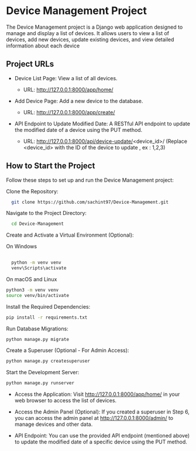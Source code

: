 
# Device Management Project

The Device Management project is a Django web application designed to manage and display a list of devices. It allows users to view a list of devices, add new devices, update existing devices, and view detailed information about each device


## Project URLs

* Device List Page: View a list of all devices.
    * URL: http://127.0.0.1:8000/app/home/

* Add Device Page: Add a new device to the database.
    * URL: http://127.0.0.1:8000/app/create/

* API Endpoint to Update Modified Date: A RESTful API endpoint to update the modified date of a device using the PUT method.

    * URL: http://127.0.0.1:8000/api/device-update/<device_id>/ (Replace <device_id> with the ID of the device to update , ex : 1,2,3)


## How to Start the Project

Follow these steps to set up and run the Device Management project:

Clone the Repository:
```bash
  git clone https://github.com/sachint97/Device-Management.git
```
Navigate to the Project Directory:

```bash
  cd Device-Management
```

Create and Activate a Virtual Environment (Optional):

On Windows
```bash
  
  python -m venv venv
  venv\Scripts\activate
```

 On macOS and Linux
```bash
python3 -m venv venv
source venv/bin/activate
```
Install the Required Dependencies:
```bash
pip install -r requirements.txt
```
Run Database Migrations:
```bash
python manage.py migrate
```

Create a Superuser (Optional - For Admin Access):
```bash
python manage.py createsuperuser
```

Start the Development Server:
```bash
python manage.py runserver
```

* Access the Application: Visit http://127.0.0.1:8000/app/home/ in your web browser to access the list of devices.

* Access the Admin Panel (Optional): If you created a superuser in Step 6, you can access the admin panel at http://127.0.0.1:8000/admin/ to manage devices and other data.

* API Endpoint: You can use the provided API endpoint (mentioned above) to update the modified date of a specific device using the PUT method.
